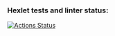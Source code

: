 ### Hexlet tests and linter status:
[![Actions Status](https://github.com/MarkDementev/java-project-78/workflows/hexlet-check/badge.svg)](https://github.com/MarkDementev/java-project-78/actions)